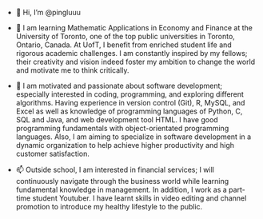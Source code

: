 - 👋 Hi, I’m @pingluuu
- 🌱 I am learning Mathematic Applications in Economy and Finance at the University of Toronto, one of the top public universities in Toronto, Ontario, Canada. At UofT, I benefit from enriched student life and rigorous academic challenges. I am constantly inspired by my fellows; their creativity and vision indeed foster my ambition to change the world and motivate me to think critically.

- 💞️ I am motivated and passionate about software development; especially interested in coding, programming, and exploring different algorithms. Having experience in version control (Git), R, MySQL, and Excel as well as knowledge of programming languages of Python, C, SQL and Java, and web development tool HTML. I have good programming fundamentals with object-orientated programming languages. Also, I am aiming to specialize in software development in a dynamic organization to help achieve higher productivity and high customer satisfaction.

- 📫 Outside school, I am interested in financial services; I will continuously navigate through the business world while learning fundamental knowledge in management. In addition, I work as a part-time student Youtuber. I have learnt skills in video editing and channel promotion to introduce my healthy lifestyle to the public.


<!---
pingluuu/pingluuu is a ✨ special ✨ repository because its `README.md` (this file) appears on your GitHub profile.
You can click the Preview link to take a look at your changes.
--->

